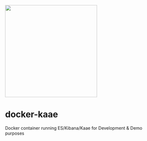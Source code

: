 <img src="http://i.imgur.com/o25tuAG.png" width="300"/>

# docker-kaae
Docker container running ES/Kibana/Kaae for Development & Demo purposes
